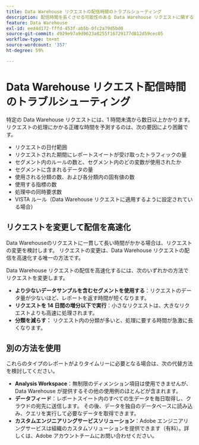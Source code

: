 ```yaml
---
title: Data Warehouse リクエストの配信時間のトラブルシューティング
description: 配信時間を長くさせる可能性のある Data Warehouse リクエストに関する潜在的な問題を特定します。
feature: Data Warehouse
exl-id: eed4d172-fffd-453f-ab5b-0fc2a79d5bd0
source-git-commit: d929e97a9d9623a8255f16729177d812d59cec05
workflow-type: tm+mt
source-wordcount: '357'
ht-degree: 59%

---
```


# Data Warehouse リクエスト配信時間のトラブルシューティング

特定の Data Warehouse リクエストには、1 時間未満から数日以上かかります。リクエストの処理にかかる正確な時間を予測するのは、次の要因により困難です。

* リクエストの日付範囲
* リクエストされた期間にレポートスイートが受け取ったトラフィックの量
* セグメント内のルールの数と、セグメント内のどの変数が使用されたか
* セグメントに含まれるデータの量
* 使用される分類の数、および各分類内の固有値の数
* 使用する指標の数
* 処理中の同時要求数
* VISTA ルール（Data Warehouse リクエストに適用するように設定されている場合）

## リクエストを変更して配信を高速化

Data Warehouseのリクエストに一貫して長い時間がかかる場合は、リクエストの変更を検討します。 リクエストの変更は、Data Warehouse リクエストの配信を高速化する唯一の方法です。

Data Warehouse リクエストの配信を高速化するには、次のいずれかの方法でリクエストを変更します。

* **より少ないデータサンプルを含むセグメントを使用する**：リクエストのデータ量が少ないほど、レポートを返す時間が短くなります。
* **リクエストを 14 日間の増分以下で実行**：小さなリクエストは、大きなリクエストよりも高速に処理されます。
* **分類を減らす：** リクエスト内の分類が多いと、処理に要する時間が急激に長くなります。

## 別の方法を使用

これらのタイプのレポートがよりタイムリーに必要となる場合は、次の代替方法を検討してください。

* **Analysis Workspace**：無制限のディメンション項目は使用できませんが、Data Warehouse が提供するその他の使用例のほとんどが含まれます。
* **データフィード**：レポートスイート内のすべての生データを毎日取得し、クラウドの宛先に送信します。 その後、データを独自のデータベースに読み込み、クエリを実行して必要なデータを取得できます。
* **カスタムエンジニアリングサービスソリューション**：Adobe エンジニアリングサービスは組織のカスタムソリューションを提供できます（有料）。詳しくは、Adobe アカウントチームにお問い合わせください。
